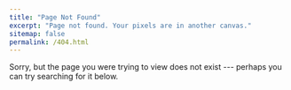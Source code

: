 ```yaml
---
title: "Page Not Found"
excerpt: "Page not found. Your pixels are in another canvas."
sitemap: false
permalink: /404.html
---
```


<script async src="//pagead2.googlesyndication.com/pagead/js/adsbygoogle.js"></script>
<!-- CT_GHP_404 -->
<ins class="adsbygoogle"
     style="display:block"
     data-ad-client="ca-pub-8967540800069756"
     data-ad-slot="3008197223"
     data-ad-format="auto"></ins>
<script>
(adsbygoogle = window.adsbygoogle || []).push({});
</script>

Sorry, but the page you were trying to view does not exist --- perhaps you can try searching for it below.

<script type="text/javascript">
  var GOOG_FIXURL_LANG = 'en';
  var GOOG_FIXURL_SITE = '{{ site.url }}'
</script>
<script type="text/javascript"
  src="//linkhelp.clients.google.com/tbproxy/lh/wm/fixurl.js">
</script>
<br />
<script async src="//pagead2.googlesyndication.com/pagead/js/adsbygoogle.js"></script>
<!-- CT_GHP_404 -->
<ins class="adsbygoogle"
     style="display:block"
     data-ad-client="ca-pub-8967540800069756"
     data-ad-slot="3008197223"
     data-ad-format="auto"></ins>
<script>
(adsbygoogle = window.adsbygoogle || []).push({});
</script>

